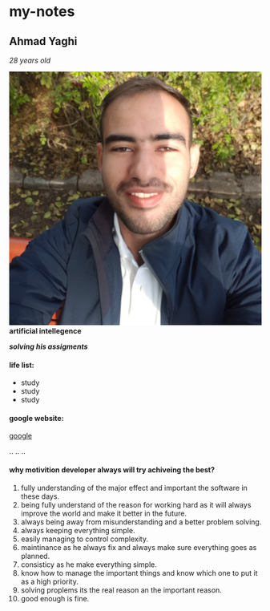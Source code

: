 # my-notes

## Ahmad Yaghi

_28 years old_



![profile picture](./images/IMG_20220211_113452_921.jpg)
**artificial intellegence**

**_solving his assigments_**


#### life list:
* study
* study
* study  




#### google website:  

[google](https://www.google.com/)

..
..
..


#### why motivition developer always will try achiveing the best?
1. fully understanding of the major effect and important the software in these days.
2. being fully understand of the reason for working hard as it will always improve the world and make it better in the future.
3. always being away from misunderstanding and a better problem solving.
4. always keeping everything simple.
5. easily managing to control complexity.
6. maintinance as he always fix and always make sure everything goes as planned.
7. consisticy as he make everything simple.
8. know how to manage the important things and know which one to put it as a high priority.
9. solving proplems its the real reason an the important reason.
10. good enough is fine.








